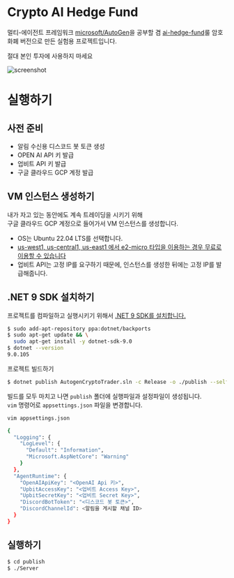 # Crypto AI Hedge Fund
멀티-에이전트 프레임워크 [microsoft/AutoGen](https://github.com/microsoft/autogen)을 공부할 겸 [ai-hedge-fund](https://github.com/virattt/ai-hedge-fund)룰 암호화폐 버전으로 만든 실험용 프로젝트입니다.

절대 본인 투자에 사용하지 마세요

![screenshot](https://github.com/user-attachments/assets/239a2abe-8643-4cc3-aa60-801226cc8719)

# 실행하기
## 사전 준비
- 알림 수신용 디스코드 봇 토큰 생성
- OPEN AI API 키 발급
- 업비트 API 키 발급
- 구글 클라우드 GCP 계정 발급

## VM 인스턴스 생성하기
내가 자고 있는 동안에도 계속 트레이딩을 시키기 위해<br/>
구글 클라우드 GCP 계정으로 들어가서 VM 인스턴스를 생성합니다.
- OS는 Ubuntu 22.04 LTS를 선택합니다.
- [us-west1, us-central1, us-east1 에서 e2-micro 타입을 이용하는 경우 무료로 이용할 수 있습니다](https://cloud.google.com/free/docs/free-cloud-features#compute)
- 업비트 API는 고정 IP를 요구하기 때문에, 인스턴스를 생성한 뒤에는 고정 IP를 발급해줍니다.

## .NET 9 SDK 설치하기
프로젝트를 컴파일하고 실행시키기 위해서 [.NET 9 SDK를 설치합니다.](https://learn.microsoft.com/en-us/dotnet/core/install/linux-ubuntu-install?tabs=dotnet9&pivots=os-linux-ubuntu-2404)

```sh
$ sudo add-apt-repository ppa:dotnet/backports
$ sudo apt-get update && \
  sudo apt-get install -y dotnet-sdk-9.0
$ dotnet --version
9.0.105
```

프로젝트 빌드하기
```sh
$ dotnet publish AutogenCryptoTrader.sln -c Release -o ./publish --self-contained -r linux-x64
```

빌드를 모두 마치고 나면 `publish` 폴더에 실행파일과 설정파일이 생성됩니다.<br/>
`vim` 명령어로 `appsettings.json` 파일을 변경합니다.

```sh
vim appsettings.json

{
  "Logging": {
    "LogLevel": {
      "Default": "Information",
      "Microsoft.AspNetCore": "Warning"
    }
  },
  "AgentRuntime": {
    "OpenAIApiKey": "<OpenAI Api 키>",
    "UpbitAccessKey": "<업비트 Access Key>",
    "UpbitSecretKey": "<업비트 Secret Key>",
    "DiscordBotToken": "<디스코드 봇 토큰>",
    "DiscordChannelId": <알림을 게시할 채널 ID>
  }
}
```

## 실행하기
```sh
$ cd publish
$ ./Server
```

